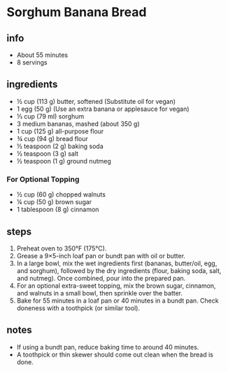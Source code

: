 # Sorghum Banana Bread

## info

- About 55 minutes
- 8 servings

## ingredients

- ½ cup (113 g) butter, softened (Substitute oil for vegan)
- 1 egg (50 g) (Use an extra banana or applesauce for vegan)
- ⅓ cup (79 ml) sorghum
- 3 medium bananas, mashed (about 350 g)
- 1 cup (125 g) all-purpose flour
- ¾ cup (94 g) bread flour
- ½ teaspoon (2 g) baking soda
- ½ teaspoon (3 g) salt
- ½ teaspoon (1 g) ground nutmeg

### For Optional Topping

- ½ cup (60 g) chopped walnuts
- ¼ cup (50 g) brown sugar
- 1 tablespoon (8 g) cinnamon

## steps

1. Preheat oven to 350°F (175°C).
2. Grease a 9×5-inch loaf pan or bundt pan with oil or butter.
3. In a large bowl, mix the wet ingredients first (bananas, butter/oil, egg, and sorghum), followed by the dry ingredients (flour, baking soda, salt, and nutmeg). Once combined, pour into the prepared pan.
4. For an optional extra-sweet topping, mix the brown sugar, cinnamon, and walnuts in a small bowl, then sprinkle over the batter.
5. Bake for 55 minutes in a loaf pan or 40 minutes in a bundt pan. Check doneness with a toothpick (or similar tool).

## notes

- If using a bundt pan, reduce baking time to around 40 minutes.
- A toothpick or thin skewer should come out clean when the bread is done.
